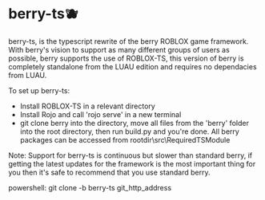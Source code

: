 # berry-ts🫐

berry-ts, is the typescript rewrite of the berry ROBLOX game framework. With berry's vision to support
as many different groups of users as possible, berry supports the use of ROBLOX-TS, this version of berry
is completely standalone from the LUAU edition and requires no dependacies from LUAU.

To set up berry-ts:
- Install ROBLOX-TS in a relevant directory
- Install Rojo and call 'rojo serve' in a new terminal
- git clone berry into the directory, move all files from the 'berry' folder
  into the root directory, then run build.py and you're done. All berry packages can be
  accessed from rootdir\src\RequiredTSModule

Note:
Support for berry-ts is continuous but slower than standard berry, if getting the latest
updates for the framework is the most important thing for you then it's safe to recommend that you
use standard berry.

powershell:
git clone -b berry-ts git_http_address
